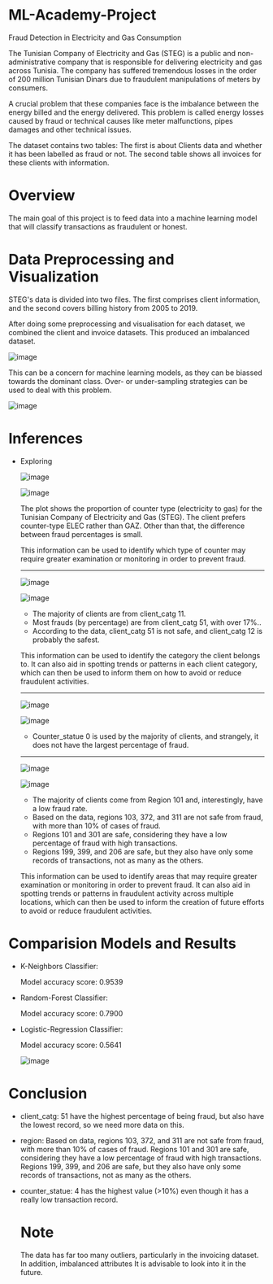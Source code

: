 # ML-Academy-Project

Fraud Detection in Electricity and Gas Consumption

The Tunisian Company of Electricity and Gas (STEG) is a public and non-administrative company that is responsible for delivering electricity and gas across Tunisia. The company has suffered tremendous losses in the order of 200 million Tunisian Dinars due to fraudulent manipulations of meters by consumers.

A crucial problem that these companies face is the imbalance between the energy billed and the energy delivered. This problem is called energy losses caused by fraud or technical causes like meter malfunctions, pipes damages and other technical issues.

The dataset contains two tables: The first is about Clients data and whether it has been labelled as fraud or not. The second table shows all invoices for these clients with information.



# Overview

The main goal of this project is to feed data into a machine learning model that will classify transactions as fraudulent or honest.




# Data Preprocessing and Visualization
STEG's data is divided into two files. The first comprises client information, and the second covers billing history from 2005 to 2019.

After doing some preprocessing and visualisation for each dataset, we combined the client and invoice datasets. This produced an imbalanced dataset.

   ![image](https://github.com/WIAMALI/ML-Academy-Project/assets/104154401/ed11d397-3669-4b4f-b298-1b754ffe1ce3)


This can be a concern for machine learning models, as they can be biassed towards the dominant class. Over- or under-sampling strategies can be used to deal with this problem.

   ![image](https://github.com/WIAMALI/ML-Academy-Project/assets/104154401/86ce47a9-2f5b-49a5-a963-720560042dac)


# Inferences
- Exploring


     ![image](https://github.com/WIAMALI/ML-Academy-Project/assets/104154401/020a6cd6-4547-4770-9a2d-c0bfb75b8a20)
 
     ![image](https://github.com/WIAMALI/ML-Academy-Project/assets/104154401/4981c55e-326e-43de-aba8-5c7383ea2c69)


    The plot shows the proportion of counter type (electricity to gas) for the Tunisian Company of Electricity and Gas (STEG). The client prefers counter-type ELEC rather than GAZ. Other than that, the difference between fraud percentages is small.

   This information can be used to identify which type of counter may require greater examination or monitoring in order to prevent fraud.

    --------

     ![image](https://github.com/WIAMALI/ML-Academy-Project/assets/104154401/0771946b-f6ab-417f-8ab4-17dbea084700)

     ![image](https://github.com/WIAMALI/ML-Academy-Project/assets/104154401/2a538199-e428-4dd3-8711-2276c114d45e)
  
    - The majority of clients are from client_catg 11.
    - Most frauds (by percentage) are from client_catg 51, with over 17%..
    - According to the data, client_catg 51 is not safe, and client_catg 12 is probably the safest.

   This information can be used to identify the category the client belongs to. It can also aid in spotting trends or patterns in each client category, which can then be used to inform them on how to avoid or reduce fraudulent activities.

    --------

     ![image](https://github.com/WIAMALI/ML-Academy-Project/assets/104154401/87a04540-4a21-4f43-9dfb-d0ec06bf83ff)

     ![image](https://github.com/WIAMALI/ML-Academy-Project/assets/104154401/53f719b2-a147-4b0c-9d8c-93ef8c2e72f3)

     
     - Counter_statue 0 is used by the majority of clients, and strangely, it does not have the largest percentage of fraud.


    --------

     ![image](https://github.com/WIAMALI/ML-Academy-Project/assets/104154401/2a719056-47bf-4e13-ba01-8e2532d2ef67)

     ![image](https://github.com/WIAMALI/ML-Academy-Project/assets/104154401/96475216-0ae0-4eeb-a273-959727d3a2e7)


     - The majority of clients come from Region 101 and, interestingly, have a low fraud rate.
     - Based on the data, regions 103, 372, and 311 are not safe from fraud, with more than 10% of cases of fraud.
     - Regions 101 and 301 are safe, considering they have a low percentage of fraud with high transactions.
     - Regions 199, 399, and 206 are safe, but they also have only some records of transactions, not as many as the others.


   This information can be used to identify areas that may require greater examination or monitoring in order to prevent fraud. It can also aid in spotting trends or patterns in fraudulent activity across multiple locations, which can then be used to inform the creation of future efforts to avoid or reduce fraudulent activities.







# Comparision Models and Results
- K-Neighbors Classifier:

    Model accuracy score: 0.9539

  
- Random-Forest Classifier:

    Model accuracy score: 0.7900

  
- Logistic-Regression Classifier:

    Model accuracy score: 0.5641




  ![image](https://github.com/WIAMALI/ML-Academy-Project/assets/104154401/5d0dfe35-7b34-4d2c-9689-9683f040fc3c)



# Conclusion

- client_catg: 51 have the highest percentage of being fraud, but also have the lowest record, so we need more data on this.
- region: Based on data, regions 103, 372, and 311 are not safe from fraud, with more than 10% of cases of fraud. Regions 101 and 301 are safe, considering they have a low percentage of fraud with high transactions. Regions 199, 399, and 206 are safe, but they also have only some records of transactions, not as many as the others.
- counter_statue: 4 has the highest value (>10%) even though it has a really low transaction record.

  
   # Note
    The data has far too many outliers, particularly in the invoicing dataset. In addition, imbalanced attributes It is advisable to look into it in the future.
